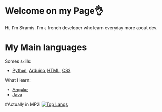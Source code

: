 # Welcome on my Page👌
Hi, I'm Stramis. I'm a french developer who learn everyday more about dev.
# My Main languages
Somes skills:
* [Python](python.org), [Arduino](arduino.org), [HTML](https://developer.mozilla.org/fr/docs/Web/HTML), [CSS](https://developer.mozilla.org/fr/docs/Web/CSS)

What I learn:
* [Angular](angular.io)
* [Java](java.com)

#Actually in MP2I
[![Top Langs](https://github-readme-stats.vercel.app/api/top-langs/?username=Debrinn&layout=compact)](https://github.com/Debrinn/Debrinn)
